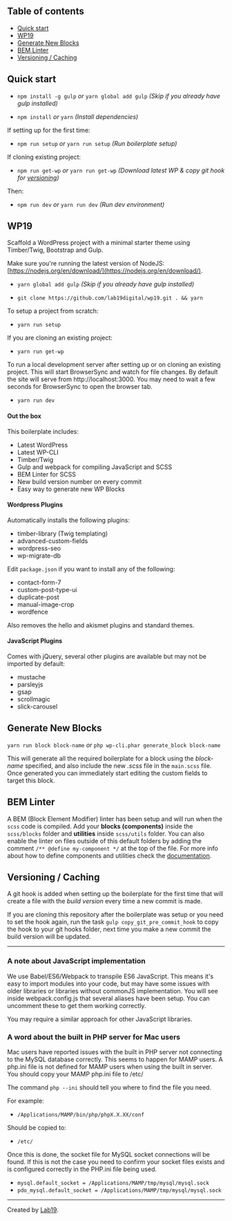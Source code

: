 ## Table of contents

- [Quick start](#quick-start)
- [WP19](#wp19)
- [Generate New Blocks](#generate-new-blocks)
- [BEM Linter](#bem-linter)
- [Versioning / Caching](#versioning--caching)

## Quick start

- `npm install -g gulp` _or_ `yarn global add gulp` _(Skip if you already have gulp installed)_

- `npm install` _or_ `yarn` _(Install dependencies)_

If setting up for the first time:

- `npm run setup` _or_ `yarn run setup` _(Run boilerplate setup)_

If cloning existing project:

- `npm run get-wp` _or_ `yarn run get-wp` _(Download latest WP & copy git hook for [versioning](#versioning--caching))_

Then:

- `npm run dev` _or_ `yarn run dev` _(Run dev environment)_

## WP19

Scaffold a WordPress project with a minimal starter theme using Timber/Twig, Bootstrap and Gulp.

Make sure you're running the latest version of NodeJS: [https://nodejs.org/en/download/](https://nodejs.org/en/download/).

- `yarn global add gulp` _(Skip if you already have gulp installed)_

- `git clone https://github.com/lab19digital/wp19.git . && yarn`

To setup a project from scratch:

- `yarn run setup`

If you are cloning an existing project:

- `yarn run get-wp`

To run a local development server after setting up or on cloning an existing project. This will start BrowserSync and watch for file changes. By default the site will serve from http://localhost:3000. You may need to wait a few seconds for BrowserSync to open the browser tab.

- `yarn run dev`

#### Out the box

This boilerplate includes:

- Latest WordPress
- Latest WP-CLI
- Timber/Twig
- Gulp and webpack for compiling JavaScript and SCSS
- BEM Linter for SCSS
- New build version number on every commit
- Easy way to generate new WP Blocks

#### Wordpress Plugins

Automatically installs the following plugins:

- timber-library (Twig templating)
- advanced-custom-fields
- wordpress-seo
- wp-migrate-db

Edit `package.json` if you want to install any of the following:

- contact-form-7
- custom-post-type-ui
- duplicate-post
- manual-image-crop
- wordfence

Also removes the hello and akismet plugins and standard themes.

#### JavaScript Plugins

Comes with jQuery, several other plugins are available but may not be imported by default:
- mustache
- parsleyjs
- gsap
- scrollmagic
- slick-carousel

## Generate New Blocks

`yarn run block block-name` _or_  `php wp-cli.phar generate_block block-name`

This will generate all the required boilerplate for a block using the _block-name_ specified, and also include the new _.scss_ file in the `main.scss` file. Once generated you can immediately start editing the custom fields to target this block.

## BEM Linter

A BEM (Block Element Modifier) linter has been setup and will run when the `scss` code is compiled. Add your __blocks (components)__ inside the `scss/blocks` folder and __utilities__ inside `scss/utils` folder. You can also enable the linter on files outside of this default folders by adding the comment `/** @define my-component */` at the top of the file. For more info about how to define components and utilities check the [documentation](https://github.com/postcss/postcss-bem-linter#define-componentsutilities-with-a-comment).

## Versioning / Caching

A git hook is added when setting up the boilerplate for the first time that will create a file with the _build version_ every time a new commit is made.

If you are cloning this repository after the boilerplate was setup or you need to set the hook again, run the task `gulp copy_git_pre_commit_hook` to copy the hook to your git hooks folder, next time you make a new commit the build version will be updated.

---

### A note about JavaScript implementation

We use Babel/ES6/Webpack to transpile ES6 JavaScript. This means it's easy to import modules into your code, but may have some issues with older libraries or libraries without commonJS implementation. You will see inside webpack.config.js that several aliases have been setup. You can uncomment these to get them working correctly.

You may require a similar approach for other JavaScript libraries.

### A word about the built in PHP server for Mac users

Mac users have reported issues with the built in PHP server not connecting to the MySQL database correctly. This seems to happen for MAMP users. A php.ini file is not defined for MAMP users when using the built in server. You should copy your MAMP php.ini file to /etc/

The command `php --ini` should tell you where to find the file you need.

For example:

- `/Applications/MAMP/bin/php/phpX.X.XX/conf`

Should be copied to:

- `/etc/`

Once this is done, the socket file for MySQL socket connections will be found. If this is not the case you need to confirm your socket files exists and is configured correctly in the PHP.ini file being used.

- `mysql.default_socket = /Applications/MAMP/tmp/mysql/mysql.sock`
- `pdo_mysql.default_socket = /Applications/MAMP/tmp/mysql/mysql.sock`

---

Created by [Lab19](https://lab19.dev/).
